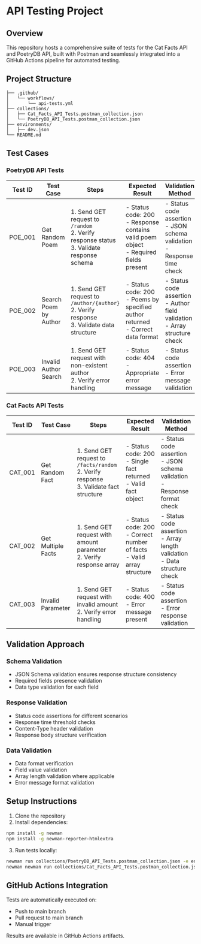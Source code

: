 # API Testing Project

## Overview
This repository hosts a comprehensive suite of tests for the Cat Facts API and PoetryDB API, built with Postman and seamlessly integrated into a GitHub Actions pipeline for automated testing.


## Project Structure
```
├── .github/
│   └── workflows/
│       └── api-tests.yml
├── collections/
│   ├── Cat_Facts_API_Tests.postman_collection.json
│   └── PoetryDB_API_Tests.postman_collection.json
├── environments/
│   ├── dev.json
└── README.md
```

## Test Cases

### PoetryDB API Tests

| Test ID | Test Case | Steps | Expected Result | Validation Method |
|---------|-----------|--------|-----------------|-------------------|
| POE_001 | Get Random Poem | 1. Send GET request to `/random` <br> 2. Verify response status <br> 3. Validate response schema | - Status code: 200 <br> - Response contains valid poem object <br> - Required fields present | - Status code assertion <br> - JSON schema validation <br> - Response time check |
| POE_002 | Search Poem by Author | 1. Send GET request to `/author/{author}` <br> 2. Verify response <br> 3. Validate data structure | - Status code: 200 <br> - Poems by specified author returned <br> - Correct data format | - Status code assertion <br> - Author field validation <br> - Array structure check |
| POE_003 | Invalid Author Search | 1. Send GET request with non-existent author <br> 2. Verify error handling | - Status code: 404 <br> - Appropriate error message | - Status code assertion <br> - Error message validation |

### Cat Facts API Tests

| Test ID | Test Case | Steps | Expected Result | Validation Method |
|---------|-----------|--------|-----------------|-------------------|
| CAT_001 | Get Random Fact | 1. Send GET request to `/facts/random` <br> 2. Verify response <br> 3. Validate fact structure | - Status code: 200 <br> - Single fact returned <br> - Valid fact object | - Status code assertion <br> - JSON schema validation <br> - Response format check |
| CAT_002 | Get Multiple Facts | 1. Send GET request with amount parameter <br> 2. Verify response array | - Status code: 200 <br> - Correct number of facts <br> - Valid array structure | - Status code assertion <br> - Array length validation <br> - Data structure check |
| CAT_003 | Invalid Parameter | 1. Send GET request with invalid amount <br> 2. Verify error handling | - Status code: 400 <br> - Error message present | - Status code assertion <br> - Error response validation |

## Validation Approach

### Schema Validation
- JSON Schema validation ensures response structure consistency
- Required fields presence validation
- Data type validation for each field

### Response Validation
- Status code assertions for different scenarios
- Response time threshold checks
- Content-Type header validation
- Response body structure verification

### Data Validation
- Data format verification
- Field value validation
- Array length validation where applicable
- Error message format validation

## Setup Instructions

1. Clone the repository
2. Install dependencies:
```bash
npm install -g newman
npm install -g newman-reporter-htmlextra
```

3. Run tests locally:
```bash
newman run collections/PoetryDB_API_Tests.postman_collection.json -e environments/dev.json -r cli,htmlextra
newman newman run collections/Cat_Facts_API_Tests.postman_collection.json -e environments/dev.json -r cli,htmlextra
```

## GitHub Actions Integration

Tests are automatically executed on:
- Push to main branch
- Pull request to main branch
- Manual trigger

Results are available in GitHub Actions artifacts.
